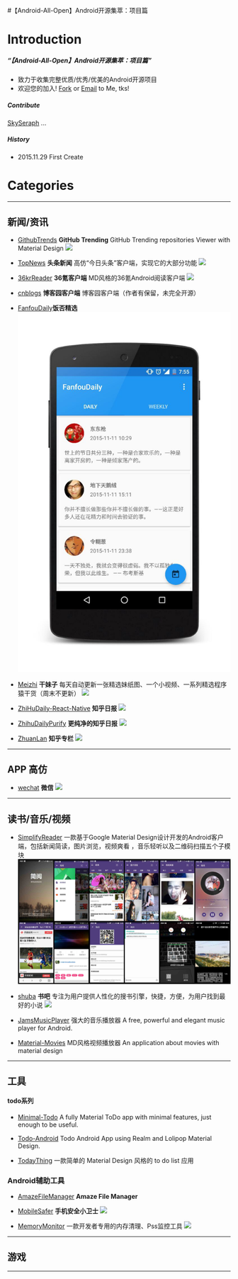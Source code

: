 #【Android-All-Open】Android开源集萃：项目篇


# Introduction
#####  “**【Android-All-Open】Android开源集萃：项目篇**”
* 致力于收集完整优质/优秀/优美的Android开源项目
* 欢迎您的加入!   [Fork](https://github.com/skyseraph/Android-All-Open) or [Email](skyseraph00@163.com) to Me, tks!


##### Contribute
[SkySeraph](http://skyseraph.com/) ...


##### History
* 2015.11.29 First Create


# Categories
************************************************************************
## 新闻/资讯
* [GithubTrends](https://github.com/laowch/GithubTrends) **GitHub Trending**
GitHub Trending repositories Viewer with Material Design
![](https://raw.githubusercontent.com/laowch/GithubTrends/master/screenshot/1.png "")

* [TopNews](https://github.com/Rano1/TopNews "") **头条新闻**
高仿“今日头条”客户端，实现它的大部分功能
![](https://raw.githubusercontent.com/Rano1/TopNews/master/art/1.png "")

* [36krReader](https://github.com/kinneyyan/36krReader) **36氪客户端**
MD风格的36氪Android阅读客户端
![](https://raw.githubusercontent.com/kinneyyan/36krReader/master/Screenshots/device-2015-10-29-152645.png "")

* [cnblogs](https://github.com/avenwu/cnblogs) **博客园客户端**
博客园客户端（作者有保留，未完全开源）

* [FanfouDaily](https://github.com/Anthonyeef/FanfouDaily)**饭否精选**
![](https://raw.githubusercontent.com/Anthonyeef/FanfouDaily/master/screenshots/Screenshot_1.jpg "")

* [Meizhi](https://github.com/drakeet/Meizhi) **干妹子**
每天自动更新一张精选妹纸图、一个小视频、一系列精选程序猿干货（周末不更新）
![](https://raw.githubusercontent.com/drakeet/Meizhi/master/screenshots/s0.png "")

* [ZhiHuDaily-React-Native](https://github.com/race604/ZhiHuDaily-React-Native) **知乎日报**
![](https://raw.githubusercontent.com/race604/ZhiHuDaily-React-Native/master/art/home1.jpg "")

* [ZhihuDailyPurify](https://github.com/izzyleung/ZhihuDailyPurify) **更纯净的知乎日报**
![](https://raw.githubusercontent.com/izzyleung/ZhihuDailyPurify/master/ZhihuDailyPurify.png "")

* [ZhuanLan](https://github.com/bxbxbai/ZhuanLan) **知乎专栏**
![](https://camo.githubusercontent.com/a09ce4b549e048400597aaf4d40b7866e496678b/687474703a2f2f69322e74696574756b752e636f6d2f323937303233396637313239363339382e706e67 "")


************************************************************************
## APP 高仿
* [wechat](https://github.com/motianhuo/wechat) **微信**
![](https://camo.githubusercontent.com/95e3879860097dfc83acd66a80576547ceb8a5a5/687474703a2f2f7777342e73696e61696d672e636e2f626d6964646c652f363730353536376567773165746767616139756b666a32306d38307a6b3076722e6a7067 "")


************************************************************************
## 读书/音乐/视频
* [SimplifyReader](https://github.com/SkillCollege/SimplifyReader)
一款基于Google Material Design设计开发的Android客户端，包括新闻简读，图片浏览，视频爽看 ，音乐轻听以及二维码扫描五个子模块
![](https://raw.githubusercontent.com/SkillCollege/server/master/SimplifyReader/images/all_in_one.jpg "")

* [shuba](https://github.com/liuguangqiang/shuba) **书吧**
专注为用户提供人性化的搜书引擎，快捷，方便，为用户找到最好的小说
![](https://github.com/liuguangqiang/shuba/blob/master/art/1.png?raw=true "")

* [JamsMusicPlayer](https://github.com/psaravan/JamsMusicPlayer) 强大的音乐播放器
A free, powerful and elegant music player for Android.

* [Material-Movies](https://github.com/saulmm/Material-Movies) MD风格视频播放器
An application about movies with material design



************************************************************************
## 工具

#### todo系列
* [Minimal-Todo](https://github.com/avjinder/Minimal-Todo)
A fully Material ToDo app with minimal features, just enough to be useful.

* [Todo-Android](https://github.com/rakuishi/Todo-Android)
Todo Android App using Realm and Lolipop Material Design.

* [TodayThing](https://github.com/zhenghuiy/TodayThing)
一款简单的 Material Design 风格的 to do list 应用

### Android辅助工具
* [AmazeFileManager](https://github.com/arpitkh96/AmazeFileManager)  **Amaze File Manager**

* [MobileSafer](https://github.com/msAndroid/MobileSafer)  **手机安全小卫士**
![](https://raw.githubusercontent.com/msAndroid/MobileSafer/master/app/src/main/res/drawable/home.png "")

* [MemoryMonitor](https://github.com/cundong/MemoryMonitor)
一款开发者专用的内存清理、Pss监控工具
![](https://raw.githubusercontent.com/cundong/MemoryMonitor/master/screenshot/app.png "")


************************************************************************
## 游戏
************************************************************************